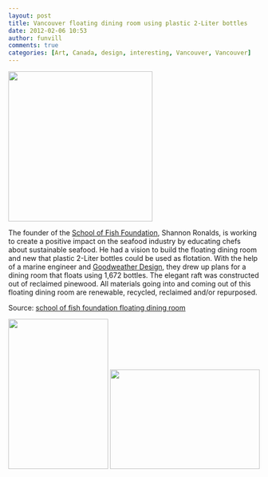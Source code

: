 ```yaml
---
layout: post
title: Vancouver floating dining room using plastic 2-Liter bottles
date: 2012-02-06 10:53
author: funvill
comments: true
categories: [Art, Canada, design, interesting, Vancouver, Vancouver]
---
```

<a href="http://www.abluestar.com/blog/wp-content/uploads/2012/02/42_axo01.jpg"><img class="size-medium wp-image-2720 alignright" title="42_axo01" src="http://www.abluestar.com/blog/wp-content/uploads/2012/02/42_axo01-289x300.jpg" alt="" width="289" height="300" /></a>

The founder of the <a href="http://schooloffishfoundation.org/">School of Fish Foundation</a>, Shannon Ronalds, is working to create a positive impact on the seafood industry by educating chefs about sustainable seafood. He had a vision to build the floating dining room and new that plastic 2-Liter bottles could be used as flotation. With the help of a marine engineer and <a href="http://www.goodweather.ca/index.php?/projects/pop-bottle-barge/#1005476/-Pop-Bottle-Barge-1-Vancouver">Goodweather Design</a>, they drew up plans for a dining room that floats using 1,672 bottles. The elegant raft was constructed out of reclaimed pinewood. All materials going into and coming out of this floating dining room are renewable, recycled, reclaimed and/or repurposed.

Source: <a href="http://inhabitat.com/elegant-floating-plastic-dining-room-in-vancouver/school-of-fish-foundation-floating-dining-room-6/?extend=1">school of fish foundation floating dining room</a>

<a href="http://www.abluestar.com/blog/wp-content/uploads/2012/02/42_3753541773588450825285487450844183496916806n.jpg"><img class="alignnone size-medium wp-image-2719" title="42_3753541773588450825285487450844183496916806n" src="http://www.abluestar.com/blog/wp-content/uploads/2012/02/42_3753541773588450825285487450844183496916806n-200x300.jpg" alt="" width="200" height="300" /></a> <a href="http://www.abluestar.com/blog/wp-content/uploads/2012/02/42_3753541773588950825285487450844183505393539n.jpg"><img class="alignnone size-medium wp-image-2723" title="42_3753541773588950825285487450844183505393539n" src="http://www.abluestar.com/blog/wp-content/uploads/2012/02/42_3753541773588950825285487450844183505393539n-300x199.jpg" alt="" width="300" height="199" /></a>
